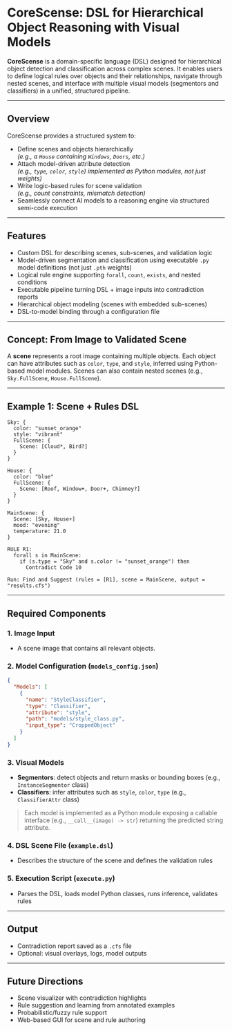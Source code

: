 # CoreScense: DSL for Hierarchical Object Reasoning with Visual Models

**CoreScense** is a domain-specific language (DSL) designed for hierarchical object detection and classification across complex scenes. It enables users to define logical rules over objects and their relationships, navigate through nested scenes, and interface with multiple visual models (segmentors and classifiers) in a unified, structured pipeline.

---

## Overview

CoreScense provides a structured system to:

- Define scenes and objects hierarchically  
  *(e.g., a `House` containing `Windows`, `Doors`, etc.)*
- Attach model-driven attribute detection  
  *(e.g., `type`, `color`, `style`) implemented as Python modules, not just weights)*
- Write logic-based rules for scene validation  
  *(e.g., count constraints, mismatch detection)*
- Seamlessly connect AI models to a reasoning engine via structured semi-code execution

---

## Features

- Custom DSL for describing scenes, sub-scenes, and validation logic
- Model-driven segmentation and classification using executable `.py` model definitions (not just `.pth` weights)
- Logical rule engine supporting `forall`, `count`, `exists`, and nested conditions
- Executable pipeline turning DSL + image inputs into contradiction reports
- Hierarchical object modeling (scenes with embedded sub-scenes)
- DSL-to-model binding through a configuration file

---

## Concept: From Image to Validated Scene

A **scene** represents a root image containing multiple objects. Each object can have attributes such as `color`, `type`, and `style`, inferred using Python-based model modules. Scenes can also contain nested scenes (e.g., `Sky.FullScene`, `House.FullScene`).

---

## Example 1: Scene + Rules DSL

```dsl
Sky: {
  color: "sunset_orange"
  style: "vibrant"
  FullScene: {
    Scene: [Cloud*, Bird?]
  }
}

House: {
  color: "blue"
  FullScene: {
    Scene: [Roof, Window+, Door+, Chimney?]
  }
}

MainScene: {
  Scene: [Sky, House+]
  mood: "evening"
  temperature: 21.0
}

RULE R1:
  forall s in MainScene:
    if (s.type = "Sky" and s.color != "sunset_orange") then
      Contradict Code 10

Run: Find and Suggest (rules = [R1], scene = MainScene, output = "results.cfs")
```

---

## Required Components

### 1. Image Input
- A scene image that contains all relevant objects.

### 2. Model Configuration (`models_config.json`)

```json
{
  "Models": [
    {
      "name": "StyleClassifier",
      "type": "Classifier",
      "attribute": "style",
      "path": "models/style_class.py",
      "input_type": "CroppedObject"
    }
  ]
}
```

### 3. Visual Models
- **Segmentors**: detect objects and return masks or bounding boxes (e.g., `InstanceSegmentor` class)
- **Classifiers**: infer attributes such as `style`, `color`, `type` (e.g., `ClassifierAttr` class)

> Each model is implemented as a Python module exposing a callable interface (e.g., `__call__(image) -> str`) returning the predicted string attribute.

### 4. DSL Scene File (`example.dsl`)
- Describes the structure of the scene and defines the validation rules

### 5. Execution Script (`execute.py`)
- Parses the DSL, loads model Python classes, runs inference, validates rules

---

## Output

- Contradiction report saved as a `.cfs` file
- Optional: visual overlays, logs, model outputs

---

## Future Directions

- Scene visualizer with contradiction highlights
- Rule suggestion and learning from annotated examples
- Probabilistic/fuzzy rule support
- Web-based GUI for scene and rule authoring

 

